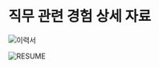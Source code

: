 # 직무 관련 경험 상세 자료

![이력서](https://github.com/user-attachments/assets/abe57dfe-4a43-498f-b304-59962389e7ee)

![RESUME](https://github.com/user-attachments/assets/13b9c0bd-a95e-4c4f-b8c5-bf0e7165f6a9)

